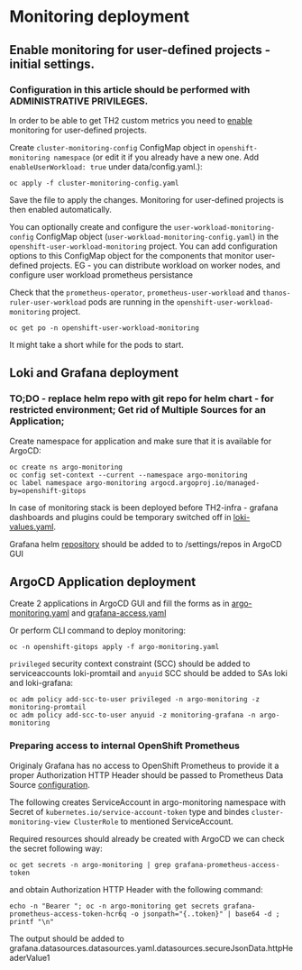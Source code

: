 # Monitoring deployment

## Enable monitoring for user-defined projects - initial settings.
### Configuration in this article should be performed with ADMINISTRATIVE PRIVILEGES.
In order to be able to get TH2 custom metrics you need to [enable](https://docs.openshift.com/container-platform/4.11/monitoring/enabling-monitoring-for-user-defined-projects.html) monitoring for user-defined projects. 

Create `cluster-monitoring-config` ConfigMap object in `openshift-monitoring namespace` (or edit it if you already have a new one. Add `enableUserWorkload: true` under data/config.yaml.):
```console
oc apply -f cluster-monitoring-config.yaml
```
Save the file to apply the changes. Monitoring for user-defined projects is then enabled automatically.

You can optionally create and configure the `user-workload-monitoring-config` ConfigMap object (`user-workload-monitoring-config.yaml`) in the `openshift-user-workload-monitoring` project. You can add configuration options to this ConfigMap object for the components that monitor user-defined projects. EG - you can distribute workload on worker nodes, and configure user workload prometheus persistance

Check that the `prometheus-operator`, `prometheus-user-workload` and `thanos-ruler-user-workload` pods are running in the `openshift-user-workload-monitoring` project.
```console
oc get po -n openshift-user-workload-monitoring
```
It might take a short while for the pods to start.

## Loki and Grafana deployment
### TO;DO - replace helm repo with git repo for helm chart - for restricted environment; Get rid of Multiple Sources for an Application;

Create namespace for application and make sure that it is available for ArgoCD:
```console
oc create ns argo-monitoring
oc config set-context --current --namespace argo-monitoring
oc label namespace argo-monitoring argocd.argoproj.io/managed-by=openshift-gitops

```
In case of monitoring stack is been deployed before TH2-infra - grafana dashboards and plugins could be temporary switched off in [loki-values.yaml](./loki-values.yaml).

Grafana helm [repository](https://grafana.github.io/helm-charts) should be added to to /settings/repos in ArgoCD GUI

## ArgoCD Application deployment
Create 2 applications in ArgoCD GUI and fill the forms as in [argo-monitoring.yaml](./argo-monitoring.yaml) and [grafana-access.yaml](./grafana-access/grafana-access.yaml)

Or perform CLI command to deploy monitoring:
```console
oc -n openshift-gitops apply -f argo-monitoring.yaml
```

`privileged` security context constraint (SCC) should be added to serviceaccounts loki-promtail and `anyuid` SCC should be added to SAs loki and loki-grafana:
```console
oc adm policy add-scc-to-user privileged -n argo-monitoring -z monitoring-promtail
oc adm policy add-scc-to-user anyuid -z monitoring-grafana -n argo-monitoring
```

### Preparing access to internal OpenShift Prometheus
Originaly Grafana has no access to OpenShift Prometheus to provide it a proper Authorization HTTP Header should be passed to Prometheus Data Source  [configuration](https://medium.com/faun/openshift-leveraging-prometheus-cluster-metrics-in-your-own-grafana-7077fb0725ab).

The following creates ServiceAccount in argo-monitoring namespace with Secret of `kubernetes.io/service-account-token` type and bindes `cluster-monitoring-view ClusterRole` to mentioned ServiceAccount.

Required resources should already be created with ArgoCD we can check the secret following way:
```console
oc get secrets -n argo-monitoring | grep grafana-prometheus-access-token
```
and obtain Authorization HTTP Header with the following command:
```console
echo -n "Bearer "; oc -n argo-monitoring get secrets grafana-prometheus-access-token-hcr6q -o jsonpath="{..token}" | base64 -d ; printf "\n"
```
The output should be added to grafana.datasources.datasources.yaml.datasources.secureJsonData.httpHeaderValue1